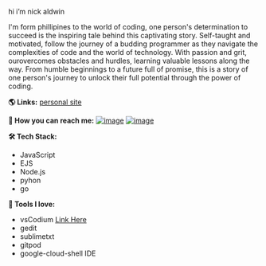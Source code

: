 hi i’m nick aldwin 

I'm form phillipines to the world of coding, one person's determination to succeed is the inspiring tale behind this captivating story. Self-taught and motivated, follow the journey of a budding programmer as they navigate the complexities of code and the world of technology. With passion and grit, ourovercomes obstacles and hurdles, learning valuable lessons along the way. From humble beginnings to a future full of promise, this is a story of one person's journey to unlock their full potential through the power of coding.

**🌎 Links:**
[personal site](https://nickaldwin.netlify.app/)

**💌 How you can reach me:**
[![image](https://img.shields.io/badge/Twitter-bd98e0?style=for-the-badge&logo=twitter&logoColor=dfe2fb)](https://twitter.com/nicklemoncito)
[![image](https://img.shields.io/badge/LinkedIn-8d90e2?style=for-the-badge&logo=linkedin&logoColor=f3c6f2)](https://www.linkedin.com/in/bitlynicklemoncito/)


**🛠 Tech Stack:**
- JavaScript
- EJS
- Node.js
- pyhon
- go

**🧰 Tools I love:**
- vsCodium [Link Here](https://github.com/vscodium/vscodium/releases)
- gedit
- sublimetxt
- gitpod
- google-cloud-shell IDE
